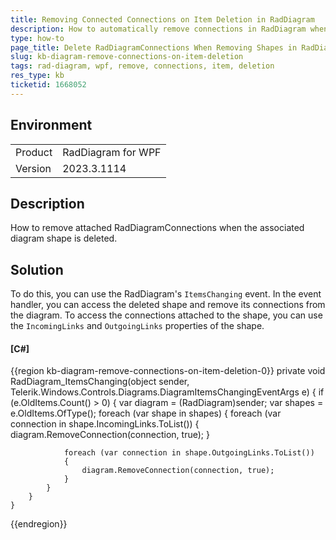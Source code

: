 ```yaml
---
title: Removing Connected Connections on Item Deletion in RadDiagram
description: How to automatically remove connections in RadDiagram when deleting a RadDiagramShape that the connections are attached to.
type: how-to
page_title: Delete RadDiagramConnections When Removing Shapes in RadDiagram
slug: kb-diagram-remove-connections-on-item-deletion
tags: rad-diagram, wpf, remove, connections, item, deletion
res_type: kb
ticketid: 1668052
---
```


## Environment

<table>
<tbody>
<tr>
<td>Product</td>
<td>RadDiagram for WPF</td>
</tr>
<tr>
<td>Version</td>
<td>2023.3.1114</td>
</tr>
</tbody>
</table>

## Description

How to remove attached RadDiagramConnections when the associated diagram shape is deleted.

## Solution

To do this, you can use the RadDiagram's `ItemsChanging` event. In the event handler, you can access the deleted shape and remove its connections from the diagram. To access the connections attached to the shape, you can use the `IncomingLinks` and `OutgoingLinks` properties of the shape.

#### __[C#]__
{{region kb-diagram-remove-connections-on-item-deletion-0}}
	private void RadDiagram_ItemsChanging(object sender, Telerik.Windows.Controls.Diagrams.DiagramItemsChangingEventArgs e)
	{
		if (e.OldItems.Count() > 0)
		{
			var diagram = (RadDiagram)sender;
			var shapes = e.OldItems.OfType<RadDiagramShapeBase>();
			foreach (var shape in shapes)
			{
				foreach (var connection in shape.IncomingLinks.ToList())
				{
					diagram.RemoveConnection(connection, true);
				}

				foreach (var connection in shape.OutgoingLinks.ToList())
				{
					diagram.RemoveConnection(connection, true);
				}
			}
		}
	}
{{endregion}}
